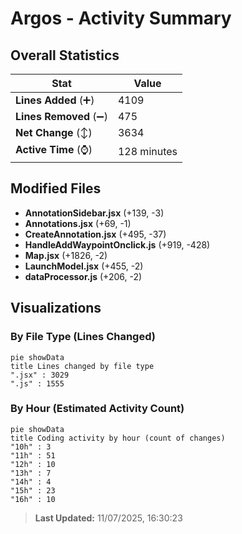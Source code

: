 # Argos - Activity Summary 

## Overall Statistics

| Stat                   | Value                                                             |
| ---------------------- | ----------------------------------------------------------------- |
| **Lines Added** (➕)   | 4109                                          |
| **Lines Removed** (➖) | 475                                        |
| **Net Change** (↕)    | 3634                |
| **Active Time** (⌚)   | 128 minutes |


## Modified Files
- **AnnotationSidebar.jsx** (+139, -3)
- **Annotations.jsx** (+69, -1)
- **CreateAnnotation.jsx** (+495, -37)
- **HandleAddWaypointOnclick.js** (+919, -428)
- **Map.jsx** (+1826, -2)
- **LaunchModel.jsx** (+455, -2)
- **dataProcessor.js** (+206, -2)

## Visualizations

### By File Type (Lines Changed)

```mermaid
pie showData
title Lines changed by file type
".jsx" : 3029
".js" : 1555
```

### By Hour (Estimated Activity Count)

```mermaid
pie showData
title Coding activity by hour (count of changes)
"10h" : 3
"11h" : 51
"12h" : 10
"13h" : 7
"14h" : 4
"15h" : 23
"16h" : 10
```


> **Last Updated:** 11/07/2025, 16:30:23